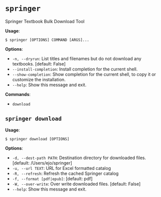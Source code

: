# `springer`

Springer Textbook Bulk Download Tool
    

**Usage**:

```console
$ springer [OPTIONS] COMMAND [ARGS]...
```

**Options**:

* `-n, --dryrun`: List titles and filenames but do not download any textbooks.  [default: False]
* `--install-completion`: Install completion for the current shell.
* `--show-completion`: Show completion for the current shell, to copy it or customize the installation.
* `--help`: Show this message and exit.

**Commands**:

* `download`

## `springer download`

    

**Usage**:

```console
$ springer download [OPTIONS]
```

**Options**:

* `-d, --dest-path PATH`: Destination directory for downloaded files.  [default: /Users/ejo/springer]
* `-u, --url TEXT`: URL for Excel formatted catalog
* `-R, --refresh`: Refresh the cached Springer catalog
* `-f, --format [pdf|epub]`: [default: pdf]
* `-W, --over-write`: Over write downloaded files.  [default: False]
* `--help`: Show this message and exit.

